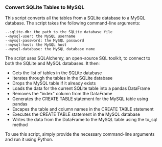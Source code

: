 ### Convert SQLite Tables to MySQL

This script converts all the tables from a SQLite database to a MySQL database. The script takes the following command-line arguments:

    --sqlite-db: the path to the SQLite database file
    --mysql-user: the MySQL username
    --mysql-password: the MySQL password
    --mysql-host: the MySQL host
    --mysql-database: the MySQL database name

The script uses SQLAlchemy, an open-source SQL toolkit, to connect to both the SQLite and MySQL databases. It then:

- Gets the list of tables in the SQLite database
- Iterates through the tables in the SQLite database
- Drops the MySQL table if it already exists
- Loads the data for the current SQLite table into a pandas DataFrame
- Removes the "index" column from the DataFrame
- Generates the CREATE TABLE statement for the MySQL table using pandas
- Escapes the table and column names in the CREATE TABLE statement
- Executes the CREATE TABLE statement in the MySQL database
- Writes the data from the DataFrame to the MySQL table using the to_sql method

To use this script, simply provide the necessary command-line arguments and run it using Python.